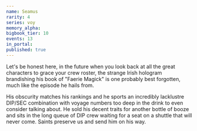 ```yaml
---
name: Seamus
rarity: 4
series: voy
memory_alpha:
bigbook_tier: 10
events: 13
in_portal:
published: true
---
```


Let's be honest here, in the future when you look back at all the great characters to grace your crew roster, the strange Irish hologram brandishing his book of "Faerie Magick" is one probably best forgotten, much like the episode he hails from.

His obscurity matches his rankings and he sports an incredibly lacklustre DIP/SEC combination with voyage numbers too deep in the drink to even consider talking about. He sold his decent traits for another bottle of booze and sits in the long queue of DIP crew waiting for a seat on a shuttle that will never come. Saints preserve us and send him on his way.
